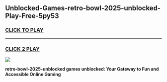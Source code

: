 
## Unblocked-Games-retro-bowl-2025-unblocked-Play-Free-5py53
<h3>
<a href="https://premium76.site?title=retro-bowl-2025-unblocked&ref=20M">CLICK TO PLAY</a></h3>
<hr>

<h3>
<a href="https://premium76.site?title=retro-bowl-2025-unblocked&ref=20M">CLICK 2 PLAY</a>
  
</h3>

<a href="https://premium76.site?title=retro-bowl-2025-unblocked&ref=19M"><img src="https://clearcache.store/games.png"></a>


**retro-bowl-2025-unblocked games unblocked: Your Gateway to Fun and Accessible Online Gaming**
